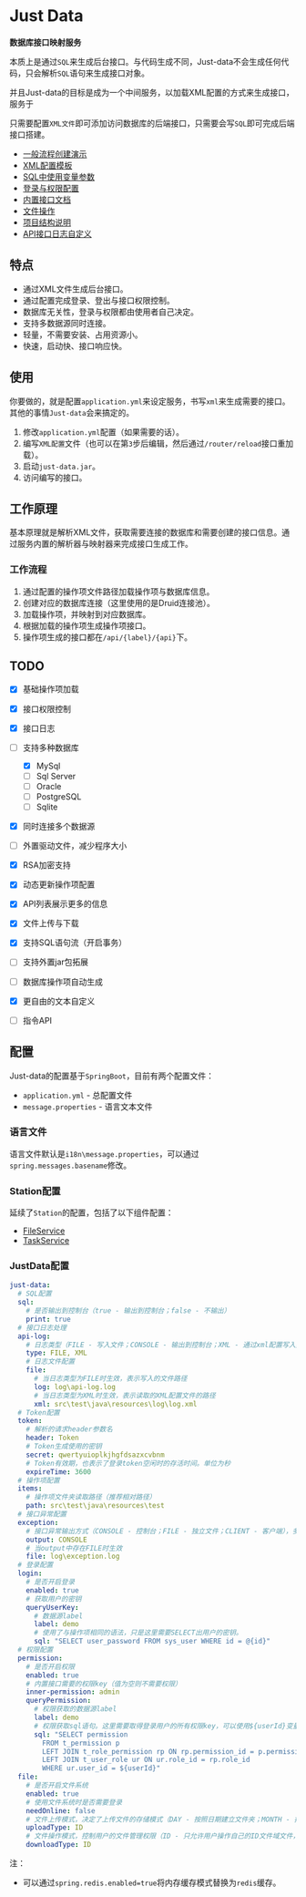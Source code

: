 # Just Data

__数据库接口映射服务__

本质上是通过`SQL`来生成后台接口。与代码生成不同，Just-data不会生成任何代码，只会解析`SQL`语句来生成接口对象。

并且Just-data的目标是成为一个中间服务，以加载XML配置的方式来生成接口，服务于

只需要配置`XML文件`即可添加访问数据库的后端接口，只需要会写`SQL`即可完成后端接口搭建。

- [一般流程创建演示](docs/一般流程说明.md)
- [XML配置模板](docs/template/template.xml)
- [SQL中使用变量参数](docs/操作项SQL格式规范.md)
- [登录与权限配置](docs/登录与权限.md)
- [内置接口文档](docs/内置接口文档.md)
- [文件操作](docs/文件操作.md)
- [项目结构说明](docs/项目结构.md)
- [API接口日志自定义](docs/Api日志.md)

## 特点

* 通过XML文件生成后台接口。
* 通过配置完成登录、登出与接口权限控制。
* 数据库无关性，登录与权限都由使用者自己决定。
* 支持多数据源同时连接。
* 轻量，不需要安装、占用资源小。
* 快速，启动快、接口响应快。

## 使用

你要做的，就是配置`application.yml`来设定服务，书写`xml`来生成需要的接口。其他的事情`Just-data`会来搞定的。

1. 修改`application.yml`配置（如果需要的话）。
2. 编写`XML配置`文件（也可以在第`3`步后编辑，然后通过`/router/reload`接口重加载）。
3. 启动`just-data.jar`。
4. 访问编写的接口。

## 工作原理

基本原理就是解析XML文件，获取需要连接的数据库和需要创建的接口信息。通过服务内置的解析器与映射器来完成接口生成工作。

### 工作流程

1. 通过配置的操作项文件路径加载操作项与数据库信息。
2. 创建对应的数据库连接（这里使用的是Druid连接池）。
3. 加载操作项，并映射到对应数据库。
4. 根据加载的操作项生成操作项接口。
5. 操作项生成的接口都在`/api/{label}/{api}`下。

## TODO

* [x] 基础操作项加载
* [x] 接口权限控制
* [x] 接口日志
* [ ] 支持多种数据库

  * [x] MySql
  * [ ] Sql Server
  * [ ] Oracle
  * [ ] PostgreSQL
  * [ ] Sqlite

* [x] 同时连接多个数据源
* [ ] 外置驱动文件，减少程序大小
* [x] RSA加密支持
* [x] 动态更新操作项配置
* [x] API列表展示更多的信息
* [x] 文件上传与下载
* [x] 支持SQL语句流（开启事务）
* [ ] 支持外置jar包拓展
* [ ] 数据库操作项自动生成
* [x] 更自由的文本自定义
* [ ] 指令API

## 配置

Just-data的配置基于`SpringBoot`，目前有两个配置文件：

- `application.yml` - 总配置文件
- `message.properties` - 语言文本文件

### 语言文件

语言文件默认是`i18n\message.properties`，可以通过`spring.messages.basename`修改。

### Station配置

延续了`Station`的配置，包括了以下组件配置：

* [FileService](https://github.com/Verlif/file-spring-boot-starter)
* [TaskService](https://github.com/Verlif/task-spring-boot-starter)

### JustData配置

```yaml
just-data:
  # SQL配置
  sql:
    # 是否输出到控制台（true - 输出到控制台；false - 不输出）
    print: true
  # 接口日志处理
  api-log:
    # 日志类型（FILE - 写入文件；CONSOLE - 输出到控制台；XML - 通过xml配置写入数据库）（启用多个类型以“,”隔开，置为空则不启用接口日志）
    type: FILE, XML
    # 日志文件配置
    file:
      # 当日志类型为FILE时生效，表示写入的文件路径
      log: log\api-log.log
      # 当日志类型为XML时生效，表示读取的XML配置文件的路径
      xml: src\test\java\resources\log\log.xml
  # Token配置
  token:
    # 解析的请求header参数名
    header: Token
    # Token生成使用的密钥
    secret: qwertyuioplkjhgfdsazxcvbnm
    # Token有效期，也表示了登录token空闲时的存活时间。单位为秒
    expireTime: 3600
  # 操作项配置
  items:
    # 操作项文件夹读取路径（推荐相对路径）
    path: src\test\java\resources\test
  # 接口异常配置
  exception:
    # 接口异常输出方式（CONSOLE - 控制台；FILE - 独立文件；CLIENT - 客户端），多个方式以“,”隔开
    output: CONSOLE
    # 当output中存在FILE时生效
    file: log\exception.log
  # 登录配置
  login:
    # 是否开启登录
    enabled: true
    # 获取用户的密钥
    queryUserKey:
      # 数据源label
      label: demo
      # 使用了与操作项相同的语法，只是这里需要SELECT出用户的密钥。
      sql: "SELECT user_password FROM sys_user WHERE id = @{id}"
  # 权限配置
  permission:
    # 是否开启权限
    enabled: true
    # 内置接口需要的权限key（值为空则不需要权限）
    inner-permission: admin
    queryPermission:
      # 权限获取的数据源label
      label: demo
      # 权限获取sql语句。这里需要取得登录用户的所有权限key，可以使用${userId}变量来替换登录用户ID
      sql: "SELECT permission
        FROM t_permission p
        LEFT JOIN t_role_permission rp ON rp.permission_id = p.permission_id
        LEFT JOIN t_user_role ur ON ur.role_id = rp.role_id
        WHERE ur.user_id = ${userId}"
  file:
    # 是否开启文件系统
    enabled: true
    # 使用文件系统时是否需要登录
    needOnline: false
    # 文件上传模式，决定了上传文件的存储模式（DAY - 按照日期建立文件夹；MONTH - 按照月份建立文件夹；ID - 根据登录用户ID建立文件夹）
    uploadType: ID
    # 文件操作模式，控制用户的文件管理权限（ID - 只允许用户操作自己的ID文件域文件，配合uploadType(ID)使用；ALL - 无限制）
    downloadType: ID
```

注：

* 可以通过`spring.redis.enabled=true`将内存缓存模式替换为`redis`缓存。